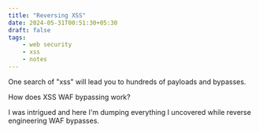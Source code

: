 ```yaml
---
title: "Reversing XSS"
date: 2024-05-31T00:51:30+05:30
draft: false
tags:
    - web security
    - xss
    - notes
---
```


One search of "xss" will lead you to hundreds of payloads and bypasses. 

How does XSS WAF bypassing work?

I was intrigued and here I'm dumping everything I uncovered while reverse engineering WAF bypasses.






